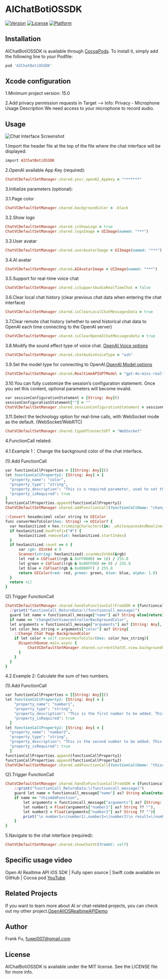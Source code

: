 # AIChatBotiOSSDK
[![Version](https://img.shields.io/cocoapods/v/AIChatBotiOSSDK.svg?style=flat)](https://cocoapods.org/pods/AIChatBotiOSSDK)
[![License](https://img.shields.io/cocoapods/l/AIChatBotiOSSDK.svg?style=flat)](https://cocoapods.org/pods/AIChatBotiOSSDK)
[![Platform](https://img.shields.io/cocoapods/p/AIChatBotiOSSDK.svg?style=flat)](https://cocoapods.org/pods/AIChatBotiOSSDK)

## Installation

AIChatBotiOSSDK is available through [CocoaPods](https://cocoapods.org). To install
it, simply add the following line to your Podfile:

```ruby
pod 'AIChatBotiOSSDK'
```

## Xcode configuration

1.Minimum project version: 15.0

2.Add privacy permission requests in Target –> Info:
  Privacy - Microphone Usage Description
  We need access to your microphone to record audio.

## Usage
![Chat Interface Screenshot](AIChatBotiOSSDK/Assets/ChatShot.png)

1.Import the header file at the top of the file where the chat interface will be displayed:
```ruby
import AIChatBotiOSSDK
```

2.OpenAI available App Key (required):
```ruby
ChatVCDefaultSetManager.shared.your_openAI_Appkey = "*******"
```

3.Initialize parameters (optional):

  3.1.Page color
  ```ruby
  ChatVCDefaultSetManager.shared.backgroundColor = .black
  ```
  
  3.2.Show logo
  ```ruby
  ChatVCDefaultSetManager.shared.isShowLogo = true
  ChatVCDefaultSetManager.shared.logoImage = UIImage(named: "***")
  ```
  
  3.3.User avatar
  ```ruby
  ChatVCDefaultSetManager.shared.userAvatarImage = UIImage(named: "***")
  ```
  
  3.4.AI avatar
  ```ruby
  ChatVCDefaultSetManager.shared.AIAvatarImage = UIImage(named: "***")
  ```
  
  3.5.Support for real-time voice chat
  ```ruby
  ChatVCDefaultSetManager.shared.isSupportAudioRealTimeChat = false
  ```
  
  3.6.Clear local chat history (clear previous chat data when entering the chat interface)
  ```ruby
  ChatVCDefaultSetManager.shared.isClearLocalChatMessagesData = true
  ```
  
  3.7.Clear remote chat history (whether to send historical chat data to OpenAI each time connecting to the OpenAI server)
  ```ruby
  ChatVCDefaultSetManager.shared.isClearOpenAIChatMessagesData = true
  ```
  
  3.8.Modify the sound effect type of voice chat. [OpenAI Voice options](https://platform.openai.com/docs/guides/text-to-speech#voice-options)
  ```ruby
  ChatVCDefaultSetManager.shared.chatAudioVoiceType = "ash"
  ```
  
  3.9.Set the model type for connecting to OpenAI.[OpenAI Model options](https://platform.openai.com/docs/guides/realtime#get-started-with-the-realtime-api)
  ```ruby
  ChatVCDefaultSetManager.shared.RealtimeAPIGPTModel = "gpt-4o-mini-realtime-preview-2024-12-17"
  ```
  
  3.10.You can fully customize the session’s configuration statement. Once you set this content, optional parameters will become invalid.
  ```ruby
  var sessionConfigurationStatement = [String: Any]()
  sessionConfigurationStatement[""] = ""
  ChatVCDefaultSetManager.shared.sessionConfigurationStatement = sessionConfigurationStatement
  ```
  
  3.11.Select the technology option for real-time calls, with WebSocket mode as the default. (WebSocket/WebRTC)
  ```ruby
  ChatVCDefaultSetManager.shared.typeOfConnectGPT = "WebSocket"
  ```
  
4.FunctionCall related:

  4.1.Example 1：Change the background color of the chat interface.
  
  (1).Add FunctionCall
  ```ruby
  var functionCallProperties = [[String: Any]]()
  let functionCallProperty1: [String: Any] = [
    "property_name": "color",
    "property_type": "string",
    "property_description": "This is a required parameter, used to set the page background color. When returning the parameter, please return its hexadecimal value.",
    "property_isRequired": true
  ]
  functionCallProperties.append(functionCallProperty1)
  ChatVCDefaultSetManager.shared.addFunctionCall(functionCallName: "changeChatViewcontrollerBackgroundColor", functionCallDescription: "Change the background color of the chat interface", functionCallProperties: functionCallProperties)
  
  //Convert hexadecimal color string to UIColor
  func converHexToColor(hex: String) -> UIColor? {
    var hexSanitized = hex.trimmingCharacters(in: .whitespacesAndNewlines)
    if hexSanitized.hasPrefix("#") {
        hexSanitized.remove(at: hexSanitized.startIndex)
    }
    if hexSanitized.count == 6 {
        var rgb: UInt64 = 0
        Scanner(string: hexSanitized).scanHexInt64(&rgb)
        let red = CGFloat((rgb & 0xFF0000) >> 16) / 255.0
        let green = CGFloat((rgb & 0x00FF00) >> 8) / 255.0
        let blue = CGFloat(rgb & 0x0000FF) / 255.0
        return UIColor(red: red, green: green, blue: blue, alpha: 1.0)
    }
    return nil
  }
  ```
  
  (2).Trigger FunctionCall
  ```ruby
  ChatVCDefaultSetManager.shared.handleFunctionCallFromSDK = {functioncall_message in
    //print("functionCall_ReturnData:\(functioncall_message)")
    guard let name = functioncall_message["name"] as? String else{return}
    if name == "changeChatViewcontrollerBackgroundColor",
    let arguments = functioncall_message["arguments"] as? [String: Any],
    let color_hex_string = arguments["color"] as? String{
      //Change Chat Page BackgroundColor
      if let color = self.converHexToColor(hex: color_hex_string){
        DispatchQueue.main.async {
            ChatVCDefaultSetManager.shared.currentChatVC.view.backgroundColor = color
        }
      }
    }
  }
  ```
  
  4.2.Example 2: Calculate the sum of two numbers.
  
  (1).Add FunctionCall
  ```ruby
  var functionCallProperties = [[String: Any]]()
  let functionCallProperty1: [String: Any] = [
      "property_name": "number1",
      "property_type": "string",
      "property_description": "This is the first number to be added. This data must be obtained. If this parameter is missing, please ask me: What is the first number?",
      "property_isRequired": true
    ]
  let functionCallProperty2: [String: Any] = [
    "property_name": "number2",
    "property_type": "string",
    "property_description": "This is the second number to be added. This data must be obtained. If this parameter is missing, please ask me: What is the second number?",
    "property_isRequired": true
    ]
  functionCallProperties.append(functionCallProperty1)
  functionCallProperties.append(functionCallProperty2)
  ChatVCDefaultSetManager.shared.addFunctionCall(functionCallName: "thisAddFunction", functionCallDescription: "Please perform addition. Both parameter numbers must be obtained. Once both numbers are retrieved, please directly return their sum.", functionCallProperties: functionCallProperties)
  ```
  
  (2).Trigger FunctionCall
  ```ruby
  ChatVCDefaultSetManager.shared.handleFunctionCallFromSDK = {functioncall_message in
      //print("functionCall_ReturnData:\(functioncall_message)")
      guard let name = functioncall_message["name"] as? String else{return}
      if name == "thisAddFunction",
          let arguments = functioncall_message["arguments"] as? [String: Any],
          let number1 = Float(arguments["number1"] as? String ?? ""),
          let number2 = Float(arguments["number2"] as? String ?? ""){
          print("\n number1=\(number1),number2=\(number2)\n result=\(number1+number2)")
      }
  }
  ```
    
5.Navigate to the chat interface (required):
  ```ruby
  ChatVCDefaultSetManager.shared.showChatVC(fromVC: self)
  ```
  
## Specific usage video

Open AI Realtime API iOS SDK | Fully open source | Swift code available on GitHub | Cocoa pod [YouTube](https://youtu.be/3HC1VeaPhRo)

## Related Projects

If you want to learn more about AI or chat-related projects, you can check out my other project.[OpenAIIOSRealtimeAPIDemo](https://github.com/fuwei007/OpenAIIOSRealtimeAPIDemo)

## Author

Frank Fu, fuwei007@gmail.com

## License

AIChatBotiOSSDK is available under the MIT license. See the LICENSE file for more info.


